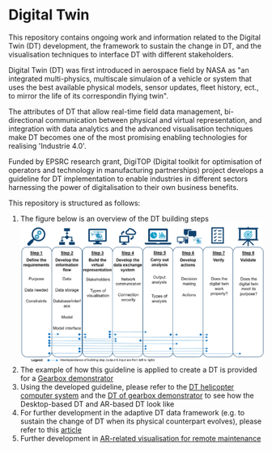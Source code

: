 # Digital Twin
This repository contains ongoing work and information related to the Digital Twin (DT) development, the framework to sustain the change in DT, and the visualisation techniques to interface DT with different stakeholders.

Digital Twin (DT) was first introduced in aerospace field by NASA as "an integrated multi-physics, multiscale simulaion of a vehicle or system that uses the best available physical models, sensor updates, fleet history, ect., to mirror the life of its correspondin flying twin".

The attributes of DT that allow real-time field data management, bi-directional communication between physical and virtual representation, and integration with data analytics and the advanced visualisation techniques make DT becomes one of the most promising enabling technologies for realising 'Industrie 4.0'. 

Funded by EPSRC research grant, DigiTOP (Digital toolkit for optimisation of operators and technology in manufacturing partnerships) project develops a guideline for DT implementation to enable industries in different sectors harnessing the power of digitalisation to their own business benefits. 

This repository is structured as follows:
1. The figure below is an overview of the DT building steps
![](Images/Building%20steps%20DT.png)
2. The example of how this guideline is applied to create a DT is provided for a [Gearbox demonstrator](Documents/Digital%20twin%20practice-v1.pdf)
3. Using the developed guideline, please refer to the [DT helicopter computer system](https://youtu.be/uNeu-z_tKP4) and the [DT of gearbox demonstrator](https://youtu.be/TLs_HygzAL8) to see how the Desktop-based DT and AR-based DT look like
4. For further development in the adaptive DT data framework (e.g. to sustain the change of DT when its physical counterpart evolves), please refer to this [article](Publications/A%20design%20framework%20for%20adaptive%20digital%20twin.pdf)
5. Further development in [AR-related visualisation for remote maintenance](Publications/structured%20authoring%20for%20AR-based%20communication.pdf)


